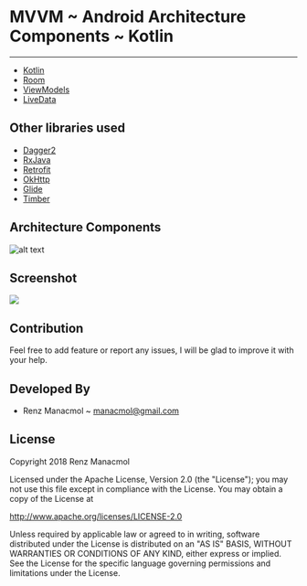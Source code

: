 # MVVM ~ Android Architecture Components ~ Kotlin
--------------------------------------------------

* [Kotlin](https://kotlinlang.org/)
* [Room](https://developer.android.com/topic/libraries/architecture/room.html)
* [ViewModels](https://developer.android.com/reference/android/arch/lifecycle/ViewModel.html)
* [LiveData](https://developer.android.com/reference/android/arch/lifecycle/LiveData.html)

Other libraries used
--------------------------

* [Dagger2](https://github.com/google/dagger)
* [RxJava](https://github.com/ReactiveX/RxJava)
* [Retrofit](https://github.com/square/retrofit)
* [OkHttp](http://square.github.io/okhttp/)
* [Glide](https://github.com/bumptech/glide)
* [Timber](https://github.com/JakeWharton/timber)

Architecture Components
--------------------------
![alt text](https://bitbucket.org/rmanacmol/assets/raw/f9e5c2676b7bf9e01cdced5ea656c4c6bc9d57b2/aac.png)

Screenshot
--------------------------
![](https://bitbucket.org/rmanacmol/assets/raw/539445e1d01f83f8eb81f89b505fd7d0ffee558c/mvmm-s.png)

Contribution
--------------------------

Feel free to add feature or report any issues, I will be glad to improve it with your help.

Developed By
------------

* Renz Manacmol ~ manacmol@gmail.com


License
-------

Copyright 2018 Renz Manacmol

Licensed under the Apache License, Version 2.0 (the "License");
you may not use this file except in compliance with the License.
You may obtain a copy of the License at

   http://www.apache.org/licenses/LICENSE-2.0

Unless required by applicable law or agreed to in writing, software
distributed under the License is distributed on an "AS IS" BASIS,
WITHOUT WARRANTIES OR CONDITIONS OF ANY KIND, either express or implied.
See the License for the specific language governing permissions and
limitations under the License.